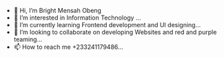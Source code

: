 - 👋 Hi, I’m Bright Mensah Obeng
- 👀 I’m interested in Information Technology ...
- 🌱 I’m currently learning  Frontend development and UI designing...
- 💞️ I’m looking to collaborate on developing Websites and red and purple teaming...
- 📫 How to reach me +233241179486...

<!---
Mclee644/Mclee644 is a ✨ special ✨ repository because its `README.md` (this file) appears on your GitHub profile.
You can click the Preview link to take a look at your changes.
--->
